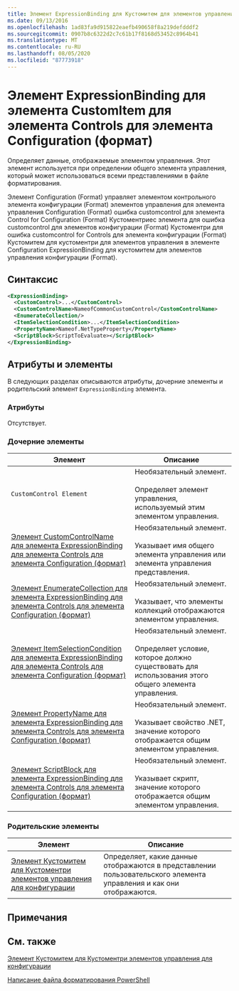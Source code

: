 ```yaml
---
title: Элемент ExpressionBinding для Кустомитем для элементов управления конфигурации (Format) | Документация Майкрософт
ms.date: 09/13/2016
ms.openlocfilehash: 1ad83fa9d915822eaefb490658f8a219defdddf2
ms.sourcegitcommit: 0907b8c6322d2c7c61b17f8168d53452c8964b41
ms.translationtype: MT
ms.contentlocale: ru-RU
ms.lasthandoff: 08/05/2020
ms.locfileid: "87773918"
---
```

# <a name="expressionbinding-element-for-customitem-for-controls-for-configuration-format"></a>Элемент ExpressionBinding для элемента CustomItem для элемента Controls для элемента Configuration (формат)

Определяет данные, отображаемые элементом управления. Этот элемент используется при определении общего элемента управления, который может использоваться всеми представлениями в файле форматирования.

Элемент Configuration (Format) управляет элементом контрольного элемента конфигурации (Format) элементов управления для элемента управления Configuration (Format) ошибка customcontrol для элемента Control for Configuration (Format) Кустоментриес элемента для ошибка customcontrol для элементов конфигурации (Format) Кустоментри для ошибка customcontrol for Controls для элемента конфигурации (Format) Кустомитем для кустоментри для элементов управления в элементе Configuration ExpressionBinding для кустомитем для элементов управления конфигурации (Format).

## <a name="syntax"></a>Синтаксис

```xml
<ExpressionBinding>
  <CustomControl>...</CustomControl>
  <CustomControlName>NameofCommonCustomControl</CustomControlName>
  <EnumerateCollection/>
  <ItemSelectionCondition>...</ItemSelectionCondition>
  <PropertyName>Nameof.NetTypeProperty</PropertyName>
  <ScriptBlock>ScriptToEvaluate></ScriptBlock>
</ExpressionBinding>
```

## <a name="attributes-and-elements"></a>Атрибуты и элементы

В следующих разделах описываются атрибуты, дочерние элементы и родительский элемент `ExpressionBinding` элемента.

### <a name="attributes"></a>Атрибуты

Отсутствует.

### <a name="child-elements"></a>Дочерние элементы

|Элемент|Описание|
|-------------|-----------------|
|`CustomControl Element`|Необязательный элемент.<br /><br /> Определяет элемент управления, используемый этим элементом управления.|
|[Элемент CustomControlName для элемента ExpressionBinding для элемента Controls для элемента Configuration (формат)](./customcontrolname-element-for-expressionbinding-for-controls-for-configuration-format.md)|Необязательный элемент.<br /><br /> Указывает имя общего элемента управления или элемента управления представления.|
|[Элемент EnumerateCollection для элемента ExpressionBinding для элемента Controls для элемента Configuration (формат)](./enumeratecollection-element-for-expressionbinding-for-controls-for-configuration-format.md)|Необязательный элемент.<br /><br /> Указывает, что элементы коллекций отображаются элементом управления.|
|[Элемент ItemSelectionCondition для элемента ExpressionBinding для элемента Controls для элемента Configuration (формат)](./itemselectioncondition-element-for-expressionbinding-for-controls-for-configuration-format.md)|Необязательный элемент.<br /><br /> Определяет условие, которое должно существовать для использования этого общего элемента управления.|
|[Элемент PropertyName для элемента ExpressionBinding для элемента Controls для элемента Configuration (формат)](./propertyname-element-for-expressionbinding-for-controls-for-configuration-format.md)|Необязательный элемент.<br /><br /> Указывает свойство .NET, значение которого отображается общим элементом управления.|
|[Элемент ScriptBlock для элемента ExpressionBinding для элемента Controls для элемента Configuration (формат)](./scriptblock-element-for-expressionbinding-for-controls-for-configuration-format.md)|Необязательный элемент.<br /><br /> Указывает скрипт, значение которого отображается общим элементом управления.|

### <a name="parent-elements"></a>Родительские элементы

|Элемент|Описание|
|-------------|-----------------|
|[Элемент Кустомитем для Кустоментри элементов управления для конфигурации](./customitem-element-for-customentry-for-controls-for-configuration-format.md)|Определяет, какие данные отображаются в представлении пользовательского элемента управления и как они отображаются.|

## <a name="remarks"></a>Примечания

## <a name="see-also"></a>См. также

[Элемент Кустомитем для Кустоментри элементов управления для конфигурации](./customitem-element-for-customentry-for-controls-for-configuration-format.md)

[Написание файла форматирования PowerShell](./writing-a-powershell-formatting-file.md)
